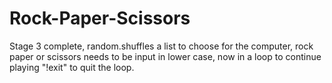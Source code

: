 # Rock-Paper-Scissors
Stage 3 complete, random.shuffles a list to choose for the computer, rock paper or scissors needs to be input in lower case, now in a loop to continue playing "!exit" to quit the loop.
